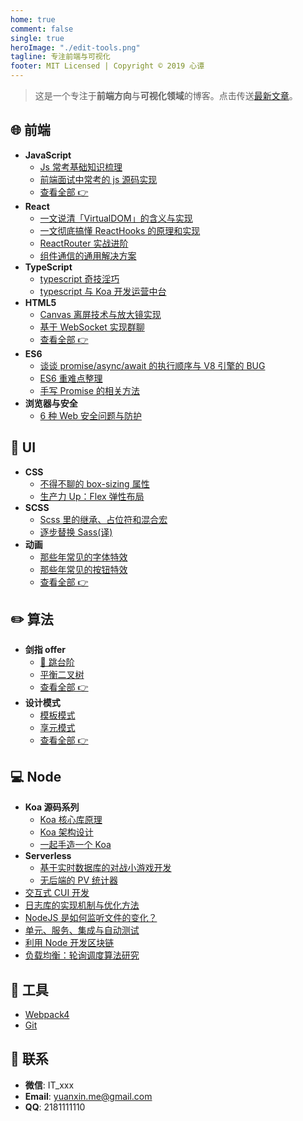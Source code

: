 ```yaml
---
home: true
comment: false
single: true
heroImage: "./edit-tools.png"
tagline: 专注前端与可视化
footer: MIT Licensed | Copyright © 2019 心谭
---
```


<div align="center" class="show-in-github">
  <img src="https://xin-tan.com/edit-tools.png">
  <br/><br/>
</div>

<div align="center" class="show-in-github">
  <a href="https://xin-tan.com/"> <img src="https://img.shields.io/badge/online-阅读-success.svg?style=popout-square"></a>
  <a href="https://github.com/dongyuanxin"> <img src="https://img.shields.io/badge/author-心谭-ff69b4.svg?style=popout-square"></a>
  <a href="https://github.com/dongyuanxin/blog/blob/master/LICENSE"> <img src="https://img.shields.io/badge/license-MIT-blue.svg?style=popout-square"></a>
  <a href="https://xin-tan.com/"> <img src="https://img.shields.io/badge/about-前端|算法|UI|工具-fa8c16.svg?style=popout-square"></a>
  <br/><br/>
</div>

> 这是一个专注于**前端方向**与**可视化领域**的博客。点击传送[最新文章](https://xin-tan.com/guide/)。

## 🌐 前端

- **JavaScript**
  - [Js 常考基础知识梳理](https://xin-tan.com/passages/2019-03-27-javascript-second/)
  - [前端面试中常考的 js 源码实现](https://xin-tan.com/passages/2019-03-18-interview-js-code/)
  - [查看全部 👉](https://xin-tan.com/passages/2019-03-26-javascript-first/)
- **React**
  - [一文说清「VirtualDOM」的含义与实现](https://xin-tan.com/passages/2019-11-11-wirte-virtual-dom/)
  - [一文彻底搞懂 ReactHooks 的原理和实现](https://xin-tan.com/passages/2019-10-21-react-hooks/)
  - [ReactRouter 实战进阶](https://xin-tan.com/passages/2019-09-11-react-router/)
  - [组件通信的通用解决方案](https://xin-tan.com/passages/2019-04-08-react-components-communication/)
- **TypeScript**
  - [typescript 奇技淫巧](https://xin-tan.com/passages/2019-08-27-typescript-notes)
  - [typescript 与 Koa 开发运营中台](https://xin-tan.com/passages/2019-08-27-koa-meet-typescript/)
- **HTML5**
  - [Canvas 离屏技术与放大镜实现](https://xin-tan.com/passages/2018-08-30-canvas-off-screen/)
  - [基于 WebSocket 实现群聊](https://xin-tan.com/passages/2018-08-19-websocket-group-chat/)
  - [查看全部 👉](https://xin-tan.com/passages/2018-08-20-canvas-beauty-filter/)
- **ES6**
  - [谈谈 promise/async/await 的执行顺序与 V8 引擎的 BUG](https://xin-tan.com/passages/2018-05-29-promise-async-await-order/)
  - [ES6 重难点整理](https://xin-tan.com/passages/2019-04-09-es6/)
  - [手写 Promise 的相关方法](https://xin-tan.com/passages/2019-11-23-promise-methods/)
- **浏览器与安全**
  - [6 种 Web 安全问题与防护](https://xin-tan.com/passages/2019-05-15-web-safety/)

## 🎨 UI

- **CSS**
  - [不得不聊的 box-sizing 属性](https://xin-tan.com/passages/2018-06-05-border-sizing/)
  - [生产力 Up：Flex 弹性布局](https://xin-tan.com/passages/2019-03-20-css3-flex/)
- **SCSS**
  - [Scss 里的继承、占位符和混合宏](https://xin-tan.com/passages/2018-05-29-scss-more/)
  - [逐步替换 Sass(译)](https://xin-tan.com/passages/2019-05-17-why-i-stopped-using-sass/)
- **动画**
  - [那些年常见的字体特效](https://xin-tan.com/passages/2019-07-16-font-animation/)
  - [那些年常见的按钮特效](https://xin-tan.com/passages/2019-07-24-button-animation/)
  - [查看全部 👉](https://xin-tan.com/passages/2019-07-25-loader-animation-first/)

## ✏️ 算法

- **剑指 offer**
  - [🐸 跳台阶](https://xin-tan.com/passages/2019-06-23-recursive-loop-fibonacci/)
  - [平衡二叉树](https://xin-tan.com/passages/2019-06-23-tree-is-balance/)
  - [查看全部 👉](https://xin-tan.com/passages/2019-06-23-algorithm-offer/)
- **设计模式**
  - [模板模式](https://xin-tan.com/passages/2019-01-31-template-pattern/)
  - [享元模式](https://xin-tan.com/passages/2018-12-16-flyweight-pattern/)
  - [查看全部 👉](https://xin-tan.com/passages/2018-10-23-singleton-pattern/)

## 💻 Node

- **Koa 源码系列**
  - [Koa 核心库原理](https://xin-tan.com/passages/2019-06-21-deep-in-koa/)
  - [Koa 架构设计](https://xin-tan.com/passages/2019-06-21-deep-in-koa/)
  - [一起手造一个 Koa](https://xin-tan.com/passages/2019-06-21-deep-in-koa-3/)
- **Serverless**
  - [基于实时数据库的对战小游戏开发](https://xin-tan.com/passages/2019-08-14-game-gomoku/)
  - [无后端的 PV 统计器](https://xin-tan.com/passages/2019-05-18-serverless-page-counter/)
- [交互式 CUI 开发](https://xin-tan.com/passages/2019-05-07-play-node-shell/)
- [日志库的实现机制与优化方法](https://xin-tan.com/passages/2019-09-03-nodejs-watch-file/)
- [NodeJS 是如何监听文件的变化？](https://xin-tan.com/passages//2019-09-03-nodejs-watch-file/)
- [单元、服务、集成与自动测试](https://xin-tan.com/passages/2019-05-04-jest-base/)
- [利用 Node 开发区块链](https://xin-tan.com/passages/2019-05-02-node-block-chain/)
- [负载均衡：轮询调度算法研究](https://xin-tan.com/passages/2019-05-04-rr/)

## 🔧 工具

- [Webpack4](https://xin-tan.com/passages/2018-07-29-webpack-demos-introduction/)
- [Git](https://xin-tan.com/passages/2018-09-06-git-tag-and-version/)

## 📮 联系

- **微信**: IT_xxx
- **Email**: yuanxin.me@gmail.com
- **QQ**: 2181111110

<style scoped>
main ul {
  line-height: 2.5;
}

.show-in-github {
  display: none;
}
</style>
